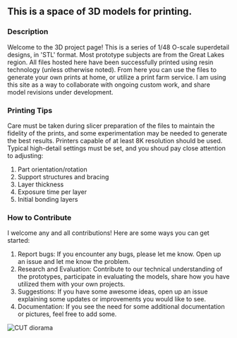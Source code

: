 ## This is a space of 3D models for printing.

### Description

Welcome to the 3D project page!  This is a series of 1/48 O-scale superdetail designs, in 'STL' format.  Most prototype subjects are from the Great Lakes region.  All files hosted here have been successfully printed using resin technology (unless otherwise noted).  From here you can use the files to generate your own prints at home, or utilize a print farm service.  I am using this site as a way to collaborate with ongoing custom work, and share model revisions under development.

### Printing Tips

Care must be taken during slicer preparation of the files to maintain the fidelity of the prints, and some experimentation may be needed to generate the best results.  Printers capable of at least 8K resolution should be used.  Typical high-detail settings must be set, and you shoud pay close attention to adjusting:
  1. Part orientation/rotation
  2. Support structures and bracing
  3. Layer thickness
  4. Exposure time per layer
  5. Initial bonding layers

### How to Contribute

I welcome any and all contributions!  Here are some ways you can get started:
  1. Report bugs: If you encounter any bugs, please let me know. Open up an issue and let me know the problem.
  2. Research and Evaluation: Contribute to our technical understanding of the prototypes, participate in evaluating the models, share how you have utilized them with your own projects.
  3. Suggestions: If you have some awesome ideas, open up an issue explaining some updates or improvements you would like to see.
  4. Documentation: If you see the need for some additional documentation or pictures, feel free to add some.

![CUT diorama](https://github.com/user-attachments/assets/c80e7d03-5e89-485e-8fa2-9adb17f3f2bd)

